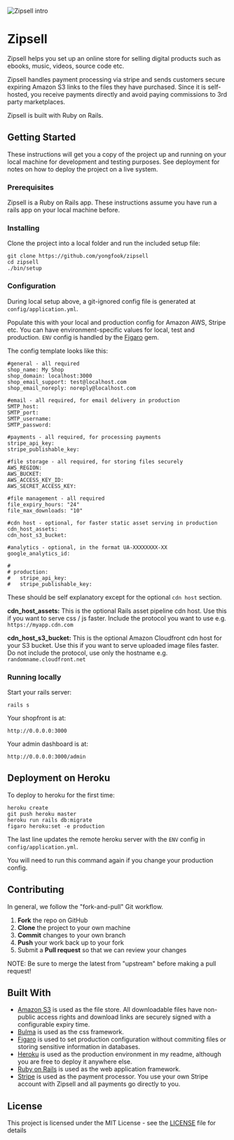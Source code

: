 ![Zipsell intro](https://www.zipsell.org/images/PH/Poster1.png)

# Zipsell

Zipsell helps you set up an online store for selling digital products such as ebooks, music, videos, source code etc. 

Zipsell handles payment processing via stripe and sends customers secure expiring Amazon S3 links to the files they have purchased. Since it is self-hosted, you receive payments directly and avoid paying commissions to 3rd party marketplaces.

Zipsell is built with Ruby on Rails.

## Getting Started

These instructions will get you a copy of the project up and running on your local machine for development and testing purposes. See deployment for notes on how to deploy the project on a live system.

### Prerequisites

Zipsell is a Ruby on Rails app. These instructions assume you have run a rails app on your local machine before.

### Installing

Clone the project into a local folder and run the included setup file:

```
git clone https://github.com/yongfook/zipsell
cd zipsell
./bin/setup
```

### Configuration

During local setup above, a git-ignored config file is generated at `config/application.yml`.

Populate this with your local and production config for Amazon AWS, Stripe etc. You can have environment-specific values for local, test and production. `ENV` config is handled by the [Figaro](https://github.com/laserlemon/figaro) gem.

The config template looks like this:

```
#general - all required
shop_name: My Shop
shop_domain: localhost:3000
shop_email_support: test@localhost.com
shop_email_noreply: noreply@localhost.com

#email - all required, for email delivery in production
SMTP_host: 
SMTP_port: 
SMTP_username: 
SMTP_password: 

#payments - all required, for processing payments
stripe_api_key: 
stripe_publishable_key: 

#file storage - all required, for storing files securely
AWS_REGION: 
AWS_BUCKET: 
AWS_ACCESS_KEY_ID: 
AWS_SECRET_ACCESS_KEY: 

#file management - all required
file_expiry_hours: "24"
file_max_downloads: "10"

#cdn host - optional, for faster static asset serving in production
cdn_host_assets: 
cdn_host_s3_bucket: 

#analytics - optional, in the format UA-XXXXXXXX-XX
google_analytics_id:

#
# production:
#   stripe_api_key: 
#   stripe_publishable_key: 
```

These should be self explanatory except for the optional `cdn host` section.

**cdn_host_assets:** This is the optional Rails asset pipeline cdn host. Use this if you want to serve css / js faster. Include the protocol you want to use e.g. `https://myapp.cdn.com`

**cdn_host_s3_bucket:** This is the optional Amazon Cloudfront cdn host for your S3 bucket. Use this if you want to serve uploaded image files faster. Do not include the protocol, use only the hostname e.g. `randomname.cloudfront.net`

### Running locally

Start your rails server:

```rails s```

Your shopfront is at:

```http://0.0.0.0:3000```

Your admin dashboard is at:

```http://0.0.0.0:3000/admin```

## Deployment on Heroku

To deploy to heroku for the first time:

```
heroku create
git push heroku master
heroku run rails db:migrate
figaro heroku:set -e production
```

The last line updates the remote heroku server with the `ENV` config in `config/application.yml`. 

You will need to run this command again if you change your production config.

## Contributing

In general, we follow the "fork-and-pull" Git workflow.

 1. **Fork** the repo on GitHub
 2. **Clone** the project to your own machine
 3. **Commit** changes to your own branch
 4. **Push** your work back up to your fork
 5. Submit a **Pull request** so that we can review your changes

NOTE: Be sure to merge the latest from "upstream" before making a pull request!

## Built With

- [Amazon S3](https://aws.amazon.com/s3/) is used as the file store. All downloadable files have non-public access rights and download links are securely signed with a configurable expiry time.
- [Bulma](https://bulma.io) is used as the css framework.
- [Figaro](https://github.com/laserlemon/figaro) is used to set production configuration without commiting files or storing sensitive information in databases.
- [Heroku](https://heroku.com) is used as the production environment in my readme, although you are free to deploy it anywhere else.
- [Ruby on Rails](https://rubyonrails.org) is used as the web application framework.
- [Stripe](https://rubyonrails.org) is used as the payment processor. You use your own Stripe account with Zipsell and all payments go directly to you.

## License

This project is licensed under the MIT License - see the [LICENSE](LICENSE) file for details

